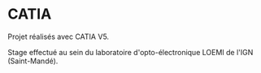 # CATIA
<p>Projet réalisés avec CATIA V5.</p>
Stage effectué au sein du laboratoire d'opto-électronique LOEMI de l'IGN (Saint-Mandé).
